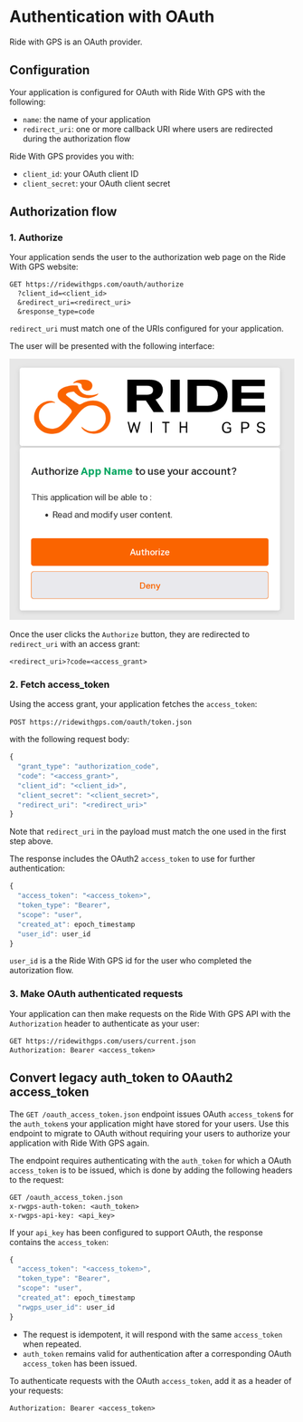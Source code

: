 # Authentication with OAuth

Ride with GPS is an OAuth provider.

## Configuration

Your application is configured for OAuth with Ride With GPS with the following:

* `name`: the name of your application
* `redirect_uri`: one or more callback URI where users are redirected during the authorization flow

Ride With GPS provides you with:

* `client_id`: your OAuth client ID
* `client_secret`: your OAuth client secret

## Authorization flow

### 1. Authorize

Your application sends the user to the authorization web page on the Ride With GPS website:

```
GET https://ridewithgps.com/oauth/authorize
  ?client_id=<client_id>
  &redirect_uri=<redirect_uri>
  &response_type=code
```

`redirect_uri` must match one of the URIs configured for your application.

The user will be presented with the following interface:

![OAuth Authorize interface](images/oauth_authorize.png)

Once the user clicks the `Authorize` button, they are redirected to `redirect_uri` with an access grant:

```
<redirect_uri>?code=<access_grant>
```

### 2. Fetch access_token

Using the access grant, your application fetches the `access_token`:

`POST https://ridewithgps.com/oauth/token.json`

with the following request body:

```javascript
{
  "grant_type": "authorization_code",
  "code": "<access_grant>",
  "client_id": "<client_id>",
  "client_secret": "<client_secret>",
  "redirect_uri": "<redirect_uri>"
}
```

Note that `redirect_uri` in the payload must match the one used in the first step above.

The response includes the OAuth2 `access_token` to use for further authentication:

```javascript
{
  "access_token": "<access_token>",
  "token_type": "Bearer",
  "scope": "user",
  "created_at": epoch_timestamp
  "user_id": user_id
}
```

`user_id` is a the Ride With GPS id for the user who completed the autorization flow.

### 3. Make OAuth authenticated requests

Your application can then make requests on the Ride With GPS API with the `Authorization` header to authenticate as your user:

```
GET https://ridewithgps.com/users/current.json
Authorization: Bearer <access_token>
```

## Convert legacy auth_token to OAauth2 access_token

The `GET /oauth_access_token.json` endpoint issues OAuth `access_token`s for the `auth_token`s your application might have stored for your users. Use this endpoint to migrate to OAuth without requiring your users to authorize your application with Ride With GPS again.

The endpoint requires authenticating with the `auth_token` for which a OAuth `access_token` is to be issued, which is done by adding the following headers to the request:

```
GET /oauth_access_token.json
x-rwgps-auth-token: <auth_token>
x-rwgps-api-key: <api_key>
```

If your `api_key` has been configured to support OAuth, the response contains the `access_token`:

```javascript
{
  "access_token": "<access_token>",
  "token_type": "Bearer",
  "scope": "user",
  "created_at": epoch_timestamp
  "rwgps_user_id": user_id
}
```

* The request is idempotent, it will respond with the same `access_token` when repeated.
* `auth_token` remains valid for authentication after a corresponding OAuth `access_token` has been issued.

To authenticate requests with the OAuth `access_token`, add it as a header of your requests:

```
Authorization: Bearer <access_token>
```
